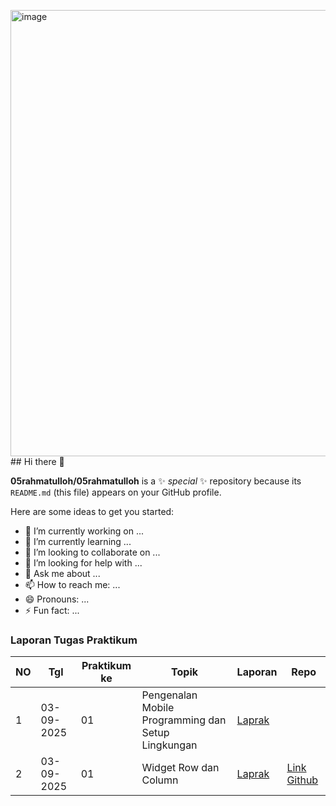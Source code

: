 <img width="1463" height="714" alt="image" src="https://github.com/user-attachments/assets/1feccb78-5cb7-4ea4-8a04-358cfcdb3f06" />## Hi there 👋


**05rahmatulloh/05rahmatulloh** is a ✨ _special_ ✨ repository because its `README.md` (this file) appears on your GitHub profile.

Here are some ideas to get you started:

- 🔭 I’m currently working on ...
- 🌱 I’m currently learning ...
- 👯 I’m looking to collaborate on ...
- 🤔 I’m looking for help with ...
- 💬 Ask me about ...
- 📫 How to reach me: ...
- 😄 Pronouns: ...
- ⚡ Fun fact: ...
### Laporan Tugas Praktikum

| NO | Tgl       | Praktikum ke | Topik                                           | Laporan | Repo |
|----|-----------|--------------|-------------------------------------------------|---------|------|
| 1  | 03-09-2025 | 01           | Pengenalan Mobile Programming dan Setup Lingkungan |    [Laprak](https://drive.google.com/file/d/1zn_6SVewyhB75qnG1O0oQyyMvMmKlgcZ/view?usp=drive_link)  |
| 2  | 03-09-2025 | 01           | Widget Row dan Column |    [Laprak](https://docs.google.com/document/d/1rMuLcZ2btjOz-Xs88-DaUfo3lA_gFCYfNRGCv-ZF7XY/edit?tab=t.0) |    [Link Github](https://github.com/05rahmatulloh/Laprak)  |


